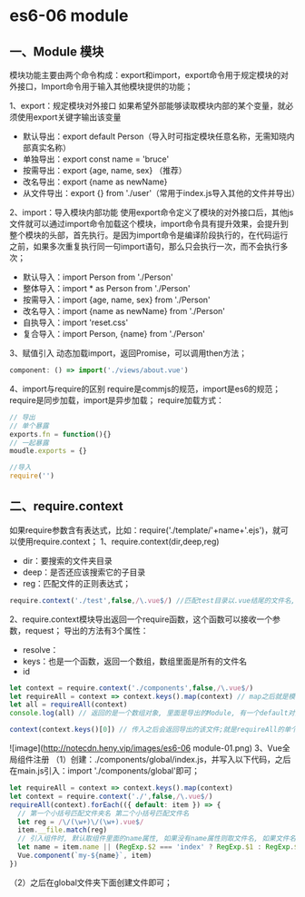 # es6-06 module
## 一、Module 模块
模块功能主要由两个命令构成：export和import，export命令用于规定模块的对外接口，Import命令用于输入其他模块提供的功能；

1、export：规定模块对外接口
如果希望外部能够读取模块内部的某个变量，就必须使用export关键字输出该变量
* 默认导出：export default Person（导入时可指定模块任意名称，无需知晓内部真实名称）
* 单独导出：export const name = 'bruce'
* 按需导出：export {age, name, sex} （推荐）
* 改名导出：export {name as newName}
* 从文件导出：export {} from './user'（常用于index.js导入其他的文件并导出）



2、import：导入模块内部功能
使用export命令定义了模块的对外接口后，其他js文件就可以通过import命令加载这个模块，import命令具有提升效果，会提升到整个模块的头部，首先执行。是因为import命令是编译阶段执行的，在代码运行之前，如果多次重复执行同一句import语句，那么只会执行一次，而不会执行多次；
* 默认导入：import Person from './Person'
* 整体导入：import * as Person from './Person'
* 按需导入：import {age, name, sex} from './Person'
* 改名导入：import {name as newName} from './Person'
* 自执导入：import 'reset.css'
* 复合导入：import Person, {name} from './Person'



3、赋值引入
动态加载import，返回Promise，可以调用then方法；
```js
component: () => import('./views/about.vue')
```
4、import与require的区别
require是commjs的规范，import是es6的规范；
require是同步加载，import是异步加载；
require加载方式：
```js
// 导出
// 单个暴露
exports.fn = function(){}
// 一起暴露
moudle.exports = {}

//导入
require('')
```
## 二、require.context
如果require参数含有表达式，比如：require('./template/'+name+'.ejs')，就可以使用require.context；
1、require.context(dir,deep,reg)
* dir：要搜索的文件夹目录
* deep：是否还应该搜索它的子目录
* reg：匹配文件的正则表达式；


```js
require.context('./test',false,/\.vue$/) //匹配test目录以.vue结尾的文件名, 不深度匹配;
```
2、require.context模块导出返回一个require函数，这个函数可以接收一个参数，request；
导出的方法有3个属性：
* resolve：
* keys：也是一个函数，返回一个数组，数组里面是所有的文件名
* id


```js
let context = require.context('./components',false,/\.vue$/)
let requireAll = context => context.keys().map(context) // map之后就是模块了;
let all = requireAll(context)
console.log(all) // 返回的是一个数组对象, 里面是导出的Module, 有一个default对象, 该对象就是一个模块;

context(context.keys()[0]) // 传入之后会返回导出的该文件;就是requireAll的单个对象
```
![image](http://notecdn.heny.vip/images/es6-06 module-01.png)
3、Vue全局组件注册
（1）创建：./components/global/index.js，并写入以下代码，之后在main.js引入：import './components/global'即可；
```js
let requireAll = context => context.keys().map(context)
let context = require.context('./',false,/\.vue$/)
requireAll(context).forEach(({ default: item }) => {
  // 第一个小括号匹配文件夹名 第二个小括号匹配文件名
  let reg = /\/(\w+)\/(\w+).vue$/
  item.__file.match(reg)
  // 引入组件时, 默认取组件里面的name属性, 如果没有name属性则取文件名, 如果文件名是index则取文件夹名, 注册的全局组件以my-[name]使用;
  let name = item.name || (RegExp.$2 === 'index' ? RegExp.$1 : RegExp.$2)
  Vue.component(`my-${name}`, item)
})
```
（2）之后在global文件夹下面创建文件即可；
